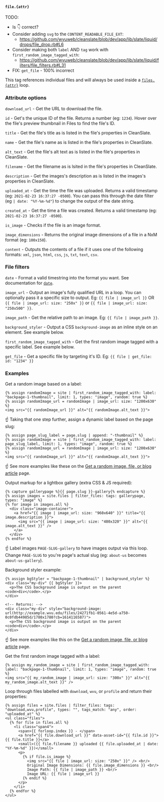 #### `file.{attr}`

TODO:

  * Is 👇 correct?
  * Consider adding `svg` to the `CONTENT_READABLE_FILE_EXT`:
    * https://github.com/wvuweb/cleanslate/blob/dev/app/lib/slate/liquid/drops/file_drop.rb#L6
  * Consider making both `label` AND `tag` work with `first_random_image_tagged_with`:
    * https://github.com/wvuweb/cleanslate/blob/dev/app/lib/slate/liquid/filters/file_filters.rb#L31
  * FIX: `get_file` - 100% incorrect

This tag references individual files and will always be used inside a [`files.{attr}`](https://cleanslatecms.wvu.edu/how-to/theme-development/tag-index/r-files-attr) loop.

### Attribute options

`download_url` - Get the URL to download the file.

`id` - Get's the unique ID of the file. Returns a number (eg: `1234`). Hover over the file's preview thumbnail in Files to find the file's ID.

`title` - Get the file's title as is listed in the file's properties in CleanSlate.

`name` - Get the file's name as is listed in the file's properties in CleanSlate.

`alt_text` - Get the file's alt text as is listed in the file's properties in CleanSlate.

`filename` - Get the filename as is lsited in the file's properties in CleanSlate.

`description` - Get the images's description as is listed in the images's properties in CleanSlate.

`uploaded_at` - Get the time the file was uploaded. Returns a valid timestamp (eg: `2021-02-23 16:37:27 -0500`). You can pass this through the date filter (eg `| date: "%Y-%m-%d"`) to change the output of the date string.

`created_at` - Get the time a file was created. Returns a valid timestamp (eg: `2021-02-23 16:37:27 -0500`).

`is_image` - Checks if the file is an image format.

`image_dimensions` - Returns the original image dimensions of a file in a NxM format (eg: `100x150`).

`content` - Outputs the contents of a file if it uses one of the following formats: `xml`, `json`, `html`, `css`, `js`, `txt`, `text`, `csv`.

### File filters

`date` - Format a valid timestring into the format you want. See documentation for [`date`](https://cleanslatecms.wvu.edu/how-to/theme-development/tag-index/r-date-format).

`image_url` - Output an image's fully qualified URL in a loop. You can optionally pass it a specific size to output. Eg: `{{ file | image_url }}` OR `{{ file | image_url: size: "250x" }}` or `{{ file | image_url: size: "250x500" }}`.

`image_path` - Get the relative path to an image. Eg: `{{ file | image_path }}`.

`background_styler` - Output a CSS `background-image` as an inline style on an element. See example below. 

`first_random_image_tagged_with` - Get the first random image tagged with a specific label. See example below.

`get_file` - Get a specific file by targeting it's ID. Eg: `{{ file | get_file: id: "1234" }}`

### Examples

Get a random image based on a label:

```
{% assign randomImage = site | first_random_image_tagged_with: label: "backpage-1-thumbnail", limit: 1, types: "image", random: true %}
{% assign randomImage_url = randomImage | image_url: size: "1200x630" %}
<img src="{{ randomImage_url }}" alt="{{ randomImage.alt_text }}">
```

☝️ Taking that one step further, assign a dynamic label based on the page slug:

```
{% assign page_slug_label = page.slug | append: "-thumbnail" %}
{% assign randomImage = site | first_random_image_tagged_with: label: page_slug_label, limit: 1, types: "image", random: true %}
{% assign randomImage_url = randomImage | image_url: size: "1200x630" %}
<img src="{{ randomImage_url }}" alt="{{ randomImage.alt_text }}">
```

☝️ See more examples like these on the [Get a random image, file, or blog article](https://cleanslatecms.wvu.edu/how-to/theme-development/random-image-file-or-blog-article) page.

Output markup for a lightbox gallery (extra CSS & JS required):

```
{% capture gallerypage %}{{ page.slug }}-gallery{% endcapture %}
{% assign images = site.files | filter_files: tags: gallerypage, types: "image" %}
{% for image in images.all %}
  <div class="image-container">
    <a href="{{ image | image_url: size: "960x640" }}" title="{{ image.description }}">
      <img src="{{ image | image_url: size: "480x320" }}" alt="{{ image.alt_text }}" />
    </a>
  </div>
{% endfor %}
```

☝️ Label images `PAGE-SLUG-gallery` to have images output via this loop. Change `PAGE-SLUG` to you're page's actual slug (eg: `about-us` becomes `about-us-gallery`).

Background styler example:

```
{% assign bgStyler = "backpage-1-thumbnail" | background_styler %}
<div class="my-div" {{ bgStyler }}>
  <p>The CSS background image is output on the parent <code>div</code>.</p>
</div>

<!-- Returns: -->
<div class="my-div" style="background-image: url(http://example.wvu.edu/files/24271fb1-0561-4e5d-a750-0c0fdb44985d/1780x1780?cb=1614116587)">
  <p>The CSS background image is output on the parent <code>div</code>.</p>
</div>
```

☝️ See more examples like this on the [Get a random image, file, or blog article](https://cleanslatecms.wvu.edu/how-to/theme-development/random-image-file-or-blog-article) page.

Get the first random image tagged with a label:

```
{% assign my_random_image = site | first_random_image_tagged_with: label: "backpage-1-thumbnail", limit: 1, types: "image", random: true %}
<img src="{{ my_random_image | image_url: size: "300x" }}" alt="{{ my_random_image.alt_text }}" />
```

Loop through files labelled with `download`, `wvu`, or `profile` and return their properties:

```
{% assign files = site.files | filter_files: tags: "download,wvu,profile", types: "", tags_match: "any", order: "uploaded_at" %}
<ul class="files">
  {% for file in files.all %}
    <li class="span4">
      <span>{{ forloop.index }} - </span>
      <a href="{{ file.download_url }}" data-asset-id="{{ file.id }}">{{ file.title }}</a>
      <small>({{ file.filename }} uploaded {{ file.uploaded_at | date: "%Y-%m-%d" }})</small>
      <p>
        {% if file.is_image %}
          <img src="{{ file | image_url: size: "250x" }}" /> <br/>
          Original Image Dimensions: {{ file.image_dimensions }} <br/>
          Image Path: {{ file | image_path }} <br/>
          Image URL: {{ file | image_url }}
        {% endif %}
      </p>
    </li>
  {% endfor %}
</ul>
```
